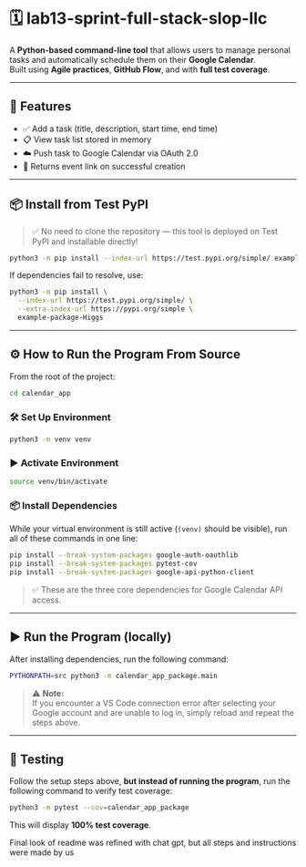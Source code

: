 # 🗓️ lab13-sprint-full-stack-slop-llc

A **Python-based command-line tool** that allows users to manage personal tasks and automatically schedule them on their **Google Calendar**.  
Built using **Agile practices**, **GitHub Flow**, and with **full test coverage**.

---

## 🚀 Features

- ✅ Add a task (title, description, start time, end time)  
- 📋 View task list stored in memory  
- ☁️ Push task to Google Calendar via OAuth 2.0  
- 🔗 Returns event link on successful creation  

---

## 📦 Install from Test PyPI

> ✅ No need to clone the repository — this tool is deployed on Test PyPI and installable directly!

```bash
python3 -m pip install --index-url https://test.pypi.org/simple/ example-package-Higgs
```

If dependencies fail to resolve, use:

```bash
python3 -m pip install \
  --index-url https://test.pypi.org/simple/ \
  --extra-index-url https://pypi.org/simple \
  example-package-Higgs
```

---

## ⚙️ How to Run the Program From Source

From the root of the project:

```bash
cd calendar_app
```

### 🛠️ Set Up Environment

```bash
python3 -m venv venv
```

### ▶️ Activate Environment

```bash
source venv/bin/activate
```

### 📦 Install Dependencies

While your virtual environment is still active (`(venv)` should be visible), run all of these commands in one line:

```bash
pip install --break-system-packages google-auth-oauthlib
pip install --break-system-packages pytest-cov
pip install --break-system-packages google-api-python-client
```

> ✅ These are the three core dependencies for Google Calendar API access.

---

## ▶️ Run the Program (locally)

After installing dependencies, run the following command:

```bash
PYTHONPATH=src python3 -m calendar_app_package.main
```

> ⚠️ **Note:**  
> If you encounter a VS Code connection error after selecting your Google account and are unable to log in, simply reload and repeat the steps above.

---

## 🧪 Testing

Follow the setup steps above, **but instead of running the program**, run the following command to verify test coverage:

```bash
python3 -m pytest --cov=calendar_app_package
```

This will display **100% test coverage**.


Final look of readme was refined with chat gpt, but all steps and instructions were made by us